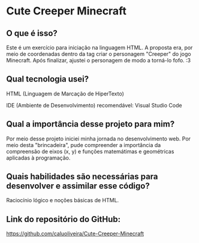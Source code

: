 # Cute Creeper Minecraft

## O que é isso?
Este é um exercício para iniciação na linguagem HTML. A proposta era, por meio de coordenadas dentro da tag <canvas> criar o personagem "Creeper" do jogo Minecraft. Após finalizar, ajustei o personagem de modo a torná-lo fofo. :3

## Qual tecnologia usei?
HTML (Linguagem de Marcação de HiperTexto)

IDE (Ambiente de Desenvolvimento) recomendável:
Visual Studio Code

## Qual a importância desse projeto para mim?
Por meio desse projeto iniciei minha jornada no desenvolvimento web. Por meio desta "brincadeira", pude compreender a importância da compreensão de eixos (x, y) e funções matemátimas e geométricas aplicadas à programação. 

## Quais habilidades são necessárias para desenvolver e assimilar esse código?
Raciocínio lógico e noções básicas de HTML.

## Link do repositório do GitHub:
https://github.com/caluoliveira/Cute-Creeper-Minecraft
